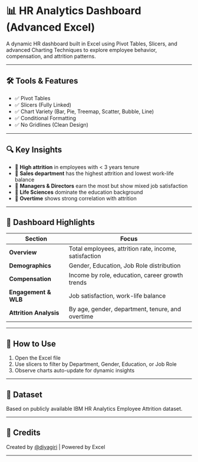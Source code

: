 # 📊 HR Analytics Dashboard (Advanced Excel)

A dynamic HR dashboard built in Excel using Pivot Tables, Slicers, and advanced Charting Techniques to explore employee behavior, compensation, and attrition patterns.

---

## 🛠 Tools & Features

- ✅ Pivot Tables
- ✅ Slicers (Fully Linked)
- ✅ Chart Variety (Bar, Pie, Treemap, Scatter, Bubble, Line)
- ✅ Conditional Formatting
- ✅ No Gridlines (Clean Design)

---

## 🔍 Key Insights

- 🔸 **High attrition** in employees with < 3 years tenure  
- 🔸 **Sales department** has the highest attrition and lowest work-life balance  
- 🔸 **Managers & Directors** earn the most but show mixed job satisfaction  
- 🔸 **Life Sciences** dominate the education background  
- 🔸 **Overtime** shows strong correlation with attrition  

---

## 📌 Dashboard Highlights

| Section | Focus |
|--------|-------|
| **Overview** | Total employees, attrition rate, income, satisfaction |
| **Demographics** | Gender, Education, Job Role distribution |
| **Compensation** | Income by role, education, career growth trends |
| **Engagement & WLB** | Job satisfaction, work-life balance |
| **Attrition Analysis** | By age, gender, department, tenure, and overtime |

---

## 🚀 How to Use

1. Open the Excel file
2. Use slicers to filter by Department, Gender, Education, or Job Role
3. Observe charts auto-update for dynamic insights

---

## 📁 Dataset

Based on publicly available IBM HR Analytics Employee Attrition dataset.

---

## 🙌 Credits

Created by [@diyagiri](https://github.com/diyagiri) | Powered by Excel

---

